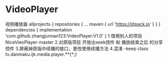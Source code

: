 # VideoPlayer
视频播放器
	allprojects {
		repositories {
			...
			maven { url 'https://jitpack.io' }
		}
	}
  	dependencies {
	        implementation 'com.github.zhangjunnan123:VideoPlayer:V1.0'
	}
1.借用别人的项目  NiceVieoPlayer-master 
2.对原版项目 开放出seek控件 和 播放结束之后 的分享控件
3.屏蔽掉原版中续播的接口，更改使用续播方法
4.混淆 -keep class tv.danmaku.ijk.media.player.**{*;}
